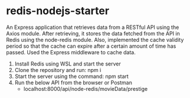 # redis-nodejs-starter
An Express application that retrieves data from a RESTful API using the Axios module. After retrieving, it stores the data fetched from the API in Redis using the node-redis module. Also, implemented the cache validity period so that the cache can expire after a certain amount of time has passed. Used the Express middleware to cache data.

1. Install Redis using WSL and start the server
2. Clone the repository and run: npm i
3. Start the server using the command: npm start
4. Run the below API from the browser or Postman
   - localhost:8000/api/node-redis/movieData/prestige
